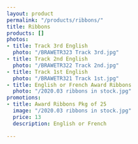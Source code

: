 ```yaml
---
layout: product
permalink: "/products/ribbons/"
title: Ribbons
products: []
photos:
- title: Track 3rd English
  photo: "/BRAWETR323 Track 3rd.jpg"
- title: Track 2nd English
  photo: "/BRAWETR322 Track 2nd.jpg"
- title: Track 1st English
  photo: "/BRAWETR321 Track 1st.jpg"
- title: English or French Award Ribbons
  photo: "/2020.03 ribbons in stock.jpg"
promotions:
- title: Award Ribbons Pkg of 25
  image: "/2020.03 ribbons in stock.jpg"
  price: 13
  description: English or French

---
```

